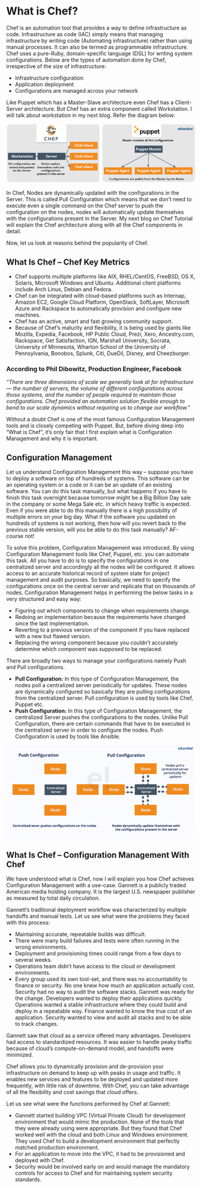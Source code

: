 # What is Chef?

Chef is an automation tool that provides a way to define infrastructure as code. Infrastructure as code (IAC) simply means that managing infrastructure by writing code (Automating infrastructure) rather than using manual processes. It can also be termed as programmable infrastructure. Chef uses a pure-Ruby, domain-specific language (DSL) for writing system configurations. Below are the types of automation done by Chef, irrespective of the size of infrastructure:

* Infrastructure configuration
* Application deployment 
* Configurations are managed across your network

Like Puppet which has a Master-Slave architecture even Chef has a Client-Server architecture. But Chef has an extra component called Workstation. I will talk about workstation in my next blog. Refer the diagram below:

![](images/Chef-vs-Puppet-What-is-Chef-Edureka-1.png)

In Chef, Nodes are dynamically updated with the configurations in the Server. This is called Pull Configuration which means that we don’t need to execute even a single command on the Chef server to push the configuration on the nodes, nodes will automatically update themselves with the configurations present in the Server. My next blog on Chef Tutorial will explain the Chef architecture along with all the Chef components in detail.

Now, let us look at reasons behind the popularity of Chef.

## What Is Chef – Chef Key Metrics

* Chef supports multiple platforms like AIX, RHEL/CentOS, FreeBSD, OS X, Solaris, Microsoft Windows and Ubuntu. Additional client platforms include Arch Linux, Debian and Fedora.
* Chef can be integrated with cloud-based platforms such as Internap, Amazon EC2, Google Cloud Platform, OpenStack, SoftLayer, Microsoft Azure and Rackspace to automatically provision and configure new machines.
* Chef has an active, smart and fast growing community support.
* Because of Chef’s maturity and flexibility, it is being used by giants like Mozilla, Expedia, Facebook, HP Public Cloud, Prezi, Xero, Ancestry.com, Rackspace, Get Satisfaction, IGN, Marshall University, Socrata, University of Minnesota, Wharton School of the University of Pennsylvania, Bonobos, Splunk, Citi, DueDil, Disney, and Cheezburger.

### According to Phil Dibowitz, Production Engineer, Facebook

*“There are three dimensions of scale we generally look at for infrastructure — the number of servers, the volume of different configurations across those systems, and the number of people required to maintain those configurations. Chef provided an automation solution flexible enough to bend to our scale dynamics without requiring us to change our workflow.”*

Without a doubt Chef is one of the most famous Configuration Management tools and is closely competing with Puppet. But, before diving deep into “What is Chef”, it’s only fair that I first explain what is Configuration Management and why it is important.

## Configuration Management
Let us understand Configuration Management this way – suppose you have to deploy a software on top of hundreds of systems. This software can be an operating system or a code or it can be an update of an existing software. You can do this task manually, but what happens if you have to finish this task overnight because tomorrow might be a Big Billion Day sale in the company or some Mega Sale etc. in which heavy traffic is expected. Even if you were able to do this manually there is a high possibility of multiple errors on your big day. What if the software you updated on hundreds of systems is not working, then how will you revert back to the previous stable version, will you be able to do this task manually? AF-course not!

To solve this problem, Configuration Management was introduced. By using Configuration Management tools like Chef, Puppet, etc. you can automate this task. All you have to do is to specify the configurations in one centralized server and accordingly all the nodes will be configured. It allows access to an accurate historical record of system state for project management and audit purposes. So basically, we need to specify the configurations once on the central server and replicate that on thousands of nodes. Configuration Management helps in performing the below tasks in a very structured and easy way:

* Figuring out which components to change when requirements change.
* Redoing an implementation because the requirements have changed since the last implementation.
* Reverting to a previous version of the component if you have replaced with a new but flawed version.
* Replacing the wrong component because you couldn’t accurately determine which component was supposed to be replaced.

There are broadly two ways to manage your configurations namely Push and Pull configurations.

* **Pull Configuration:**  In this type of Configuration Management, the nodes poll a centralized server periodically for updates. These nodes are dynamically configured so basically they are pulling configurations from the centralized server. Pull configuration is used by tools like Chef, Puppet etc.
* **Push Configuration:** In this type of Configuration Management, the centralized Server pushes the configurations to the nodes. Unlike Pull Configuration, there are certain commands that have to be executed in the centralized server in order to configure the nodes. Push Configuration is used by tools like Ansible.

![](images/Push-and-Pull-Configuration-What-Is-Chef-Edureka-3.gif)

## What Is Chef – Configuration Management With Chef
We have understood what is Chef, now I will explain you how Chef achieves Configuration Management with a use-case. Gannett is a publicly traded American media holding company. It is the largest U.S. newspaper publisher as measured by total daily circulation.

Gannett’s traditional deployment workflow was characterized by multiple handoffs and manual tests. Let us see what were the problems they faced with this process:

* Maintaining accurate, repeatable builds was difficult.
* There were many build failures and tests were often running in the wrong environments.
* Deployment and provisioning times could range from a few days to several weeks.
* Operations team didn’t have access to the cloud or development environments.
* Every group used its own tool-set, and there was no accountability to finance or security. No one knew how much an application actually cost. Security had no way to audit the software stacks.
Gannett was ready for the change. Developers wanted to deploy their applications quickly. Operations wanted a stable infrastructure where they could build and deploy in a repeatable way. Finance wanted to know the true cost of an application. Security wanted to view and audit all stacks and to be able to track changes.

Gannett saw that cloud as a service offered many advantages. Developers had access to standardized resources. It was easier to handle peaky traffic because of cloud’s compute-on-demand model, and handoffs were minimized.

Chef allows you to dynamically provision and de-provision your infrastructure on demand to keep up with peaks in usage and traffic. It enables new services and features to be deployed and updated more frequently, with little risk of downtime. With Chef, you can take advantage of all the flexibility and cost savings that cloud offers. 

Let us see what were the functions performed by Chef at Gannett:

* Gannett started building VPC (Virtual Private Cloud) for development environment that would mimic the production. None of the tools that they were already using were appropriate. But they found that Chef worked well with the cloud and both Linux and Windows environment. They used Chef to build a development environment that perfectly matched production environment.
* For an application to move into the VPC, it had to be provisioned and deployed with Chef.
* Security would be involved early on and would manage the mandatory controls for access to Chef and for maintaining system security standards.
